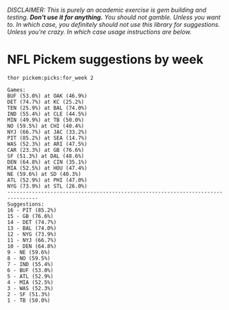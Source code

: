 *DISCLAIMER: This is purely an academic exercise is gem building and testing. **Don't use it for anything.** You should not gamble. Unless you want to. In which case, you definitely should not use this library for suggestions. Unless you're crazy. In which case usage instructions are below.*
# NFL Pickem suggestions by week

`thor pickem:picks:for_week 2`

    Games:
    BUF (53.0%) at OAK (46.9%)
    DET (74.7%) at KC (25.2%)
    TEN (25.9%) at BAL (74.0%)
    IND (55.4%) at CLE (44.5%)
    MIN (49.9%) at TB (50.0%)
    NO (59.5%) at CHI (40.4%)
    NYJ (66.7%) at JAC (33.2%)
    PIT (85.2%) at SEA (14.7%)
    WAS (52.3%) at ARI (47.5%)
    CAR (23.3%) at GB (76.6%)
    SF (51.3%) at DAL (48.6%)
    DEN (64.8%) at CIN (35.1%)
    MIA (52.5%) at HOU (47.4%)
    NE (59.6%) at SD (40.3%)
    ATL (52.9%) at PHI (47.0%)
    NYG (73.9%) at STL (26.0%)
    --------------------------------------------------------------------------------
    Suggestions:
    16 - PIT (85.2%)
    15 - GB (76.6%)
    14 - DET (74.7%)
    13 - BAL (74.0%)
    12 - NYG (73.9%)
    11 - NYJ (66.7%)
    10 - DEN (64.8%)
    9 - NE (59.6%)
    8 - NO (59.5%)
    7 - IND (55.4%)
    6 - BUF (53.0%)
    5 - ATL (52.9%)
    4 - MIA (52.5%)
    3 - WAS (52.3%)
    2 - SF (51.3%)
    1 - TB (50.0%)
